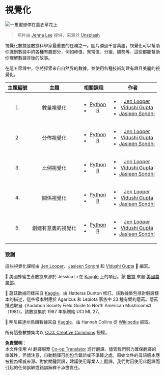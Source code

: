 <!--
CO_OP_TRANSLATOR_METADATA:
{
  "original_hash": "1441550a0d789796b2821e04f7f4cc94",
  "translation_date": "2025-08-24T13:30:02+00:00",
  "source_file": "3-Data-Visualization/README.md",
  "language_code": "tw"
}
-->
# 視覺化

![一隻蜜蜂停在薰衣草花上](../../../3-Data-Visualization/images/bee.jpg)
> 照片由 <a href="https://unsplash.com/@jenna2980?utm_source=unsplash&utm_medium=referral&utm_content=creditCopyText">Jenna Lee</a> 提供，來源於 <a href="https://unsplash.com/s/photos/bees-in-a-meadow?utm_source=unsplash&utm_medium=referral&utm_content=creditCopyText">Unsplash</a>

視覺化數據是數據科學家最重要的任務之一。圖片勝過千言萬語，視覺化可以幫助你識別數據中的各種有趣部分，例如峰值、異常值、分組、趨勢等，這些都能幫助你理解數據背後的故事。

在這五節課中，你將探索來自自然界的數據，並使用各種技術創建有趣且美麗的視覺化。

| 主題編號 | 主題 | 相關課程 | 作者 |
| :-----------: | :--: | :-----------: | :----: |
| 1. | 數量視覺化 | <ul> <li> [Python](09-visualization-quantities/README.md)</li>  <li>[R](../../../3-Data-Visualization/R/09-visualization-quantities) </li> </ul>|<ul> <li> [Jen Looper](https://twitter.com/jenlooper)</li><li> [Vidushi Gupta](https://github.com/Vidushi-Gupta)</li> <li>[Jasleen Sondhi](https://github.com/jasleen101010)</li></ul> |
| 2. | 分佈視覺化 | <ul> <li> [Python](10-visualization-distributions/README.md)</li>  <li>[R](../../../3-Data-Visualization/R/10-visualization-distributions) </li> </ul>|<ul> <li> [Jen Looper](https://twitter.com/jenlooper)</li><li> [Vidushi Gupta](https://github.com/Vidushi-Gupta)</li> <li>[Jasleen Sondhi](https://github.com/jasleen101010)</li></ul> |
| 3. | 比例視覺化 | <ul> <li> [Python](11-visualization-proportions/README.md)</li>  <li>[R](../../../3-Data-Visualization) </li> </ul>|<ul> <li> [Jen Looper](https://twitter.com/jenlooper)</li><li> [Vidushi Gupta](https://github.com/Vidushi-Gupta)</li> <li>[Jasleen Sondhi](https://github.com/jasleen101010)</li></ul> |
| 4. | 關係視覺化 | <ul> <li> [Python](12-visualization-relationships/README.md)</li>  <li>[R](../../../3-Data-Visualization) </li> </ul>|<ul> <li> [Jen Looper](https://twitter.com/jenlooper)</li><li> [Vidushi Gupta](https://github.com/Vidushi-Gupta)</li> <li>[Jasleen Sondhi](https://github.com/jasleen101010)</li></ul> |
| 5. | 創建有意義的視覺化 | <ul> <li> [Python](13-meaningful-visualizations/README.md)</li>  <li>[R](../../../3-Data-Visualization) </li> </ul>|<ul> <li> [Jen Looper](https://twitter.com/jenlooper)</li><li> [Vidushi Gupta](https://github.com/Vidushi-Gupta)</li> <li>[Jasleen Sondhi](https://github.com/jasleen101010)</li></ul> |

### 致謝

這些視覺化課程由 [Jen Looper](https://twitter.com/jenlooper)、[Jasleen Sondhi](https://github.com/jasleen101010) 和 [Vidushi Gupta](https://github.com/Vidushi-Gupta) 🌸 編寫。

🍯 美國蜂蜜生產數據來源於 Jessica Li 在 [Kaggle](https://www.kaggle.com/jessicali9530/honey-production) 上的項目。該 [數據](https://usda.library.cornell.edu/concern/publications/rn301137d) 來自 [美國農業部](https://www.nass.usda.gov/About_NASS/index.php)。

🍄 蘑菇數據同樣來自 [Kaggle](https://www.kaggle.com/hatterasdunton/mushroom-classification-updated-dataset)，由 Hatteras Dunton 修訂。該數據集包括對假設樣本的描述，這些樣本對應於 Agaricus 和 Lepiota 家族中 23 種有鰓的蘑菇。蘑菇描述取自《Audubon Society Field Guide to North American Mushrooms》（1981）。該數據集於 1987 年捐贈給 UCI ML 27。

🦆 明尼蘇達州鳥類數據來自 [Kaggle](https://www.kaggle.com/hannahcollins/minnesota-birds)，由 Hannah Collins 從 [Wikipedia](https://en.wikipedia.org/wiki/List_of_birds_of_Minnesota) 抓取。

所有這些數據集均以 [CC0: Creative Commons](https://creativecommons.org/publicdomain/zero/1.0/) 授權。

**免責聲明**：  
本文件使用 AI 翻譯服務 [Co-op Translator](https://github.com/Azure/co-op-translator) 進行翻譯。儘管我們努力確保翻譯的準確性，但請注意，自動翻譯可能包含錯誤或不準確之處。原始文件的母語版本應被視為權威來源。對於關鍵資訊，建議使用專業人工翻譯。我們對因使用此翻譯而引起的任何誤解或錯誤解釋不承擔責任。